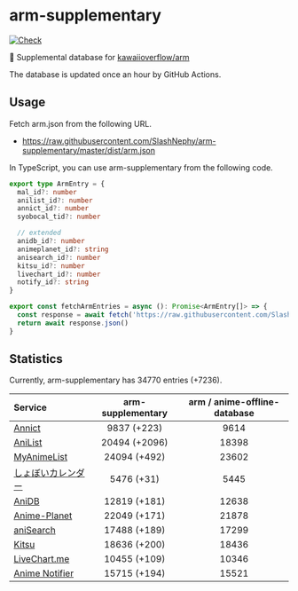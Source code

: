 # arm-supplementary

[![Check](https://github.com/SlashNephy/arm-supplementary/actions/workflows/check-node.yml/badge.svg)](https://github.com/SlashNephy/arm-supplementary/actions/workflows/check-node.yml)

💊 Supplemental database for [kawaiioverflow/arm](https://github.com/kawaiioverflow/arm)

The database is updated once an hour by GitHub Actions.

## Usage

Fetch arm.json from the following URL.

- https://raw.githubusercontent.com/SlashNephy/arm-supplementary/master/dist/arm.json

In TypeScript, you can use arm-supplementary from the following code.

```TypeScript
export type ArmEntry = {
  mal_id?: number
  anilist_id?: number
  annict_id?: number
  syobocal_tid?: number

  // extended
  anidb_id?: number
  animeplanet_id?: string
  anisearch_id?: number
  kitsu_id?: number
  livechart_id?: number
  notify_id?: string
}

export const fetchArmEntries = async (): Promise<ArmEntry[]> => {
  const response = await fetch('https://raw.githubusercontent.com/SlashNephy/arm-supplementary/master/dist/arm.json')
  return await response.json()
}
```

## Statistics

Currently, arm-supplementary has 34770 entries (+7236).

| Service                                     | arm-supplementary | arm / anime-offline-database |
| :------------------------------------------ | :---------------: | :--------------------------: |
| [Annict](https://annict.com)                |    9837 (+223)    |             9614             |
| [AniList](https://anilist.co)               |   20494 (+2096)   |            18398             |
| [MyAnimeList](https://myanimelist.net)      |   24094 (+492)    |            23602             |
| [しょぼいカレンダー](https://cal.syoboi.jp) |    5476 (+31)     |             5445             |
| [AniDB](https://anidb.net)                  |   12819 (+181)    |            12638             |
| [Anime-Planet](https://anime-planet.com)    |   22049 (+171)    |            21878             |
| [aniSearch](https://anisearch.com)          |   17488 (+189)    |            17299             |
| [Kitsu](https://kitsu.io)                   |   18636 (+200)    |            18436             |
| [LiveChart.me](https://livechart.me)        |   10455 (+109)    |            10346             |
| [Anime Notifier](https://notify.moe)        |   15715 (+194)    |            15521             |
